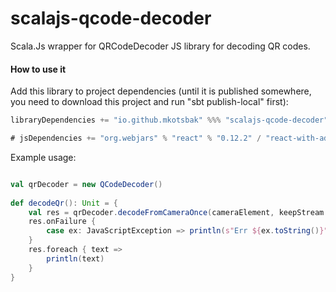 # scalajs-qcode-decoder
Scala.Js wrapper for QRCodeDecoder JS library for decoding QR codes.
  
#### How to use it

Add this library to project dependencies (until it is published somewhere, you need to download this project and run "sbt publish-local" first):

```sbt
libraryDependencies += "io.github.mkotsbak" %%% "scalajs-qcode-decoder" % "0.1.0-SNAPSHOT" withSources() withJavadoc()

# jsDependencies += "org.webjars" % "react" % "0.12.2" / "react-with-addons.js" commonJSName "React"
```

Example usage:

```scala

val qrDecoder = new QCodeDecoder()
        
def decodeQr(): Unit = {
    val res = qrDecoder.decodeFromCameraOnce(cameraElement, keepStream = true)
    res.onFailure {
        case ex: JavaScriptException => println(s"Err ${ex.toString()}")
    }
    res.foreach { text =>
        println(text)
    }
}
```

